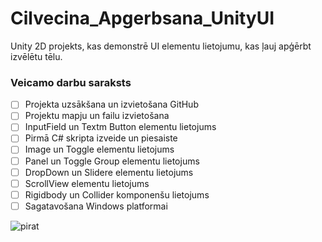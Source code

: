 # Cilvecina_Apgerbsana_UnityUI
Unity 2D projekts, kas demonstrē UI elementu lietojumu, kas ļauj apģērbt izvēlētu tēlu.

### Veicamo darbu saraksts
- [ ] Projekta uzsākšana un izvietošana GitHub
- [ ] Projektu mapju un failu izvietošana
- [ ] InputField un Textm Button elementu lietojums
- [ ] Pirmā C# skripta izveide un piesaiste
- [ ] Image un Toggle elementu lietojums
- [ ] Panel un Toggle Group elementu lietojums
- [ ] DropDown un Slidere elementu lietojums
- [ ] ScrollView elementu lietojums
- [ ] Rigidbody un Collider komponenšu lietojums
- [ ] Sagatavošana Windows platformai

![pirat](https://github.com/EdmundsZaneribs/Cilvecina_Apgerbsana_UnityUI/assets/165994174/e62ff0d5-f147-416e-a7b6-8a3409594e89)
